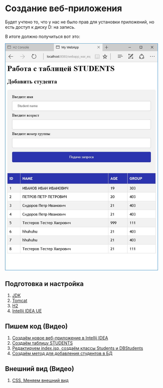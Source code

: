 # Создание веб-приложения

Будет учтено то, что у нас не было прав для установки приложений, но есть доступ к диску D: на запись.

В итоге должно получиться вот это:

![Результат](src/res.jpg)

## Подготовка и настройка

1. [JDK](JDK.MD)
2. [Tomcat](TOMCAT.MD)
3. [H2](H2.MD)
4. [Intellij IDEA UE](https://portapps.io/app/intellij-idea-ultimate-portable/)

## Пишем код (Видео)

1. [Создаём новое веб-приложение в Intellij IDEA](https://youtu.be/1ghReixrG3Y)
2. [Создаём таблицу STUDENTS](https://youtu.be/UXibvsCQDIE)
3. [Редактируем index.jsp, создаём классы Students и DBStudents](https://youtu.be/Z7-NRmMYzlM)
4. [Создаём метод для добавления студентов в БД](https://youtu.be/wEPcKN4wtgE)

## Внешний вид (Видео)

1. [CSS, Меняем внешний вид](https://youtu.be/zoDiUcytI58)
